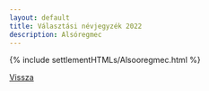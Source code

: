 ```yaml
---
layout: default
title: Választási névjegyzék 2022
description: Alsóregmec
---
```


{% include settlementHTMLs/Alsooregmec.html %}

[Vissza](../)